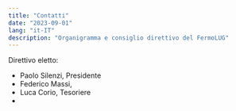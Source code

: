 ```yaml
---
title: "Contatti"
date: "2023-09-01"
lang: "it-IT"
description: "Organigramma e consiglio direttivo del FermoLUG"
---
```


Direttivo eletto:
- Paolo Silenzi, Presidente
- Federico Massi,
- Luca Corio, Tesoriere
- 